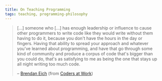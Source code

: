 ```yaml
---
title: On Teaching Programming
tags: teaching, programming-philosophy
---
```


> [...] someone who [...] has enough leadership or influence to cause other programmers to write code like they would write without them having to do it, because you don't have the hours in the day or fingers. Having that ability to spread your approach and whatever you've learned about programming, and have that go through some kind of community and produce a corpus of code that's bigger than you could do, that's as satisfying to me as being the one that stays up all night writing too much code.
>
> – [Brendan Eich](https://brendaneich.com/) (from [Coders at Work](http://www.codersatwork.com/))